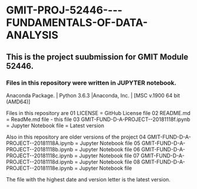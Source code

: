 # GMIT-PROJ-52446----FUNDAMENTALS-OF-DATA-ANALYSIS

## This is the project suubmission for GMIT Module 52446.

### Files in this repository were written in JUPYTER notebook.

Anaconda Package. | Python 3.6.3 |Anaconda, Inc. | [MSC v.1900 64 bit (AMD64)]

Files in this repository are
01	LICENSE 	 	= GitHub License file
02	README.md 	= ReadMe.md file - this file
03  GMIT-FUND-D-A-PROJECT--20181118f.ipynb 	= Jupyter Notebook file = Latest version
  
Also in this repository are older versions of the project
04  GMIT-FUND-D-A-PROJECT--20181118A.ipynb 	 	= Jupyter Notebook file
05	GMIT-FUND-D-A-PROJECT--20181118b.ipynb 	 	= Jupyter Notebook file
06	GMIT-FUND-D-A-PROJECT--20181118c.ipynb 	 	= Jupyter Notebook file
07	GMIT-FUND-D-A-PROJECT--20181118d.ipynb 	 	= Jupyter Notebook file
08	GMIT-FUND-D-A-PROJECT--20181118e.ipynb 	 	= Jupyter Notebook file

The file with the highest date and version letter is the latest version.

